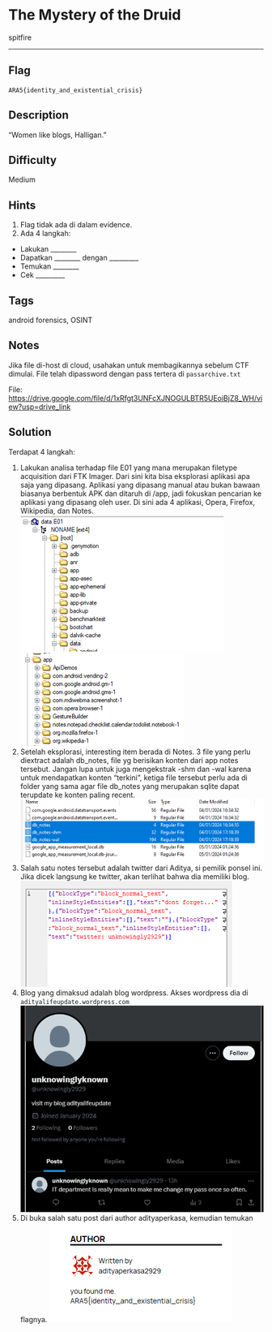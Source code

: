 # The Mystery of the Druid

spitfire

---

## Flag

```
ARA5{identity_and_existential_crisis}
```

## Description
“Women like blogs, Halligan.”

## Difficulty
Medium

## Hints
1. Flag tidak ada di dalam evidence.
2. Ada 4 langkah:
- Lakukan ________
- Dapatkan ________ dengan _________
- Temukan ________
- Cek _________

## Tags
android forensics, OSINT

## Notes
Jika file di-host di cloud, usahakan untuk membagikannya sebelum CTF dimulai. File telah dipassword dengan pass tertera di `passarchive.txt`

File: https://drive.google.com/file/d/1xRfgt3UNFcXJNOGULBTR5UEoiBjZ8_WH/view?usp=drive_link

## Solution

Terdapat 4 langkah:
1. Lakukan analisa terhadap file E01 yang mana merupakan filetype acquisition dari FTK Imager. Dari sini kita bisa eksplorasi aplikasi apa saja yang dipasang. Aplikasi yang dipasang manual atau bukan bawaan biasanya berbentuk APK dan ditaruh di /app, jadi fokuskan pencarian ke aplikasi yang dipasang oleh user. Di sini ada 4 aplikasi, Opera, Firefox, Wikipedia, dan Notes.
![Alt text](image-1.png)
![Alt text](image-2.png)
2. Setelah eksplorasi, interesting item berada di Notes. 3 file yang perlu diextract adalah db_notes, file yg berisikan konten dari app notes tersebut. Jangan lupa untuk juga mengekstrak -shm dan -wal karena untuk mendapatkan konten “terkini”, ketiga file tersebut perlu ada di folder yang sama agar file db_notes yang merupakan sqlite dapat terupdate ke konten paling recent.
![Alt text](image-3.png)
3. Salah satu notes tersebut adalah twitter dari Aditya, si pemilik ponsel ini.
Jika dicek langsung ke twitter, akan terlihat bahwa dia memiliki blog.
![Alt text](image-4.png)
4. Blog yang dimaksud adalah blog wordpress. Akses wordpress dia di `adityalifeupdate.wordpress.com`
![Alt text](image-5.png)
5. Di buka salah satu post dari author adityaperkasa, kemudian temukan flagnya.
![Alt text](image.png)